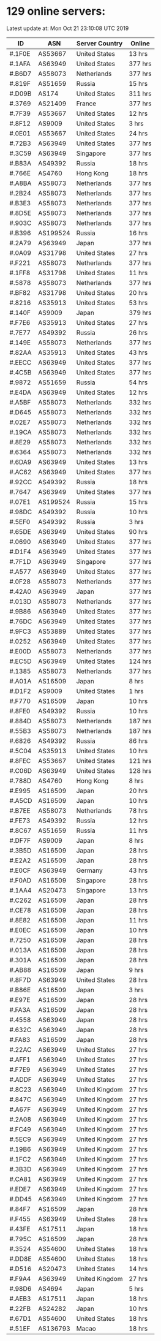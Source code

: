 # 129 online servers:

Latest update at: Mon Oct 21 23:10:08 UTC 2019

| ID | ASN | Server Country | Online |
| -- | --- | -------------- | ------ |
| #.1F0E | AS53667 | United States | 13 hrs |
| #.1AFA | AS63949 | United States | 377 hrs |
| #.B6D7 | AS58073 | Netherlands | 377 hrs |
| #.819F | AS51659 | Russia | 15 hrs |
| #.D09B | AS174 | United States | 311 hrs |
| #.3769 | AS21409 | France | 377 hrs |
| #.7F39 | AS53667 | United States | 12 hrs |
| #.8F12 | AS9009 | United States | 3 hrs |
| #.0E01 | AS53667 | United States | 24 hrs |
| #.72B3 | AS63949 | United States | 377 hrs |
| #.3C59 | AS63949 | Singapore | 377 hrs |
| #.B83A | AS49392 | Russia | 18 hrs |
| #.766E | AS4760 | Hong Kong | 18 hrs |
| #.A8BA | AS58073 | Netherlands | 377 hrs |
| #.2B24 | AS58073 | Netherlands | 377 hrs |
| #.B3E3 | AS58073 | Netherlands | 377 hrs |
| #.8D5E | AS58073 | Netherlands | 377 hrs |
| #.903C | AS58073 | Netherlands | 377 hrs |
| #.B396 | AS199524 | Russia | 16 hrs |
| #.2A79 | AS63949 | Japan | 377 hrs |
| #.0A09 | AS31798 | United States | 27 hrs |
| #.F221 | AS58073 | Netherlands | 377 hrs |
| #.1FF8 | AS31798 | United States | 11 hrs |
| #.5878 | AS58073 | Netherlands | 377 hrs |
| #.BF82 | AS31798 | United States | 20 hrs |
| #.8216 | AS35913 | United States | 53 hrs |
| #.140F | AS9009 | Japan | 379 hrs |
| #.F7E6 | AS35913 | United States | 27 hrs |
| #.7E77 | AS49392 | Russia | 26 hrs |
| #.149E | AS58073 | Netherlands | 377 hrs |
| #.82AA | AS35913 | United States | 43 hrs |
| #.EECC | AS63949 | United States | 377 hrs |
| #.4C5B | AS63949 | United States | 377 hrs |
| #.9872 | AS51659 | Russia | 54 hrs |
| #.E4DA | AS63949 | United States | 12 hrs |
| #.A5BF | AS58073 | Netherlands | 332 hrs |
| #.D645 | AS58073 | Netherlands | 332 hrs |
| #.02E7 | AS58073 | Netherlands | 332 hrs |
| #.19CA | AS58073 | Netherlands | 332 hrs |
| #.8E29 | AS58073 | Netherlands | 332 hrs |
| #.6364 | AS58073 | Netherlands | 332 hrs |
| #.6DA9 | AS63949 | United States | 13 hrs |
| #.AC62 | AS63949 | United States | 377 hrs |
| #.92CC | AS49392 | Russia | 18 hrs |
| #.7647 | AS63949 | United States | 377 hrs |
| #.07E1 | AS199524 | Russia | 15 hrs |
| #.98DC | AS49392 | Russia | 10 hrs |
| #.5EF0 | AS49392 | Russia | 3 hrs |
| #.65DE | AS63949 | United States | 90 hrs |
| #.0690 | AS63949 | United States | 377 hrs |
| #.D1F4 | AS63949 | United States | 377 hrs |
| #.7F1D | AS63949 | Singapore | 377 hrs |
| #.A577 | AS63949 | United States | 377 hrs |
| #.0F28 | AS58073 | Netherlands | 377 hrs |
| #.42A0 | AS63949 | Japan | 377 hrs |
| #.013D | AS58073 | Netherlands | 377 hrs |
| #.9B86 | AS63949 | United States | 377 hrs |
| #.76DC | AS63949 | United States | 377 hrs |
| #.9FC3 | AS53889 | United States | 377 hrs |
| #.0252 | AS63949 | United States | 377 hrs |
| #.E00D | AS58073 | Netherlands | 377 hrs |
| #.EC5D | AS63949 | United States | 124 hrs |
| #.1385 | AS58073 | Netherlands | 377 hrs |
| #.A01A | AS16509 | Japan | 8 hrs |
| #.D1F2 | AS9009 | United States | 1 hrs |
| #.F770 | AS16509 | Japan | 10 hrs |
| #.8FE0 | AS49392 | Russia | 10 hrs |
| #.884D | AS58073 | Netherlands | 187 hrs |
| #.55B3 | AS58073 | Netherlands | 187 hrs |
| #.6826 | AS49392 | Russia | 86 hrs |
| #.5C04 | AS35913 | United States | 10 hrs |
| #.8FEC | AS53667 | United States | 121 hrs |
| #.C06D | AS63949 | United States | 128 hrs |
| #.788D | AS4760 | Hong Kong | 8 hrs |
| #.E995 | AS16509 | Japan | 20 hrs |
| #.A5CD | AS16509 | Japan | 10 hrs |
| #.B7EE | AS58073 | Netherlands | 78 hrs |
| #.FE73 | AS49392 | Russia | 12 hrs |
| #.8C67 | AS51659 | Russia | 11 hrs |
| #.DF7F | AS9009 | Japan | 8 hrs |
| #.3B5D | AS16509 | Japan | 28 hrs |
| #.E2A2 | AS16509 | Japan | 28 hrs |
| #.E0CF | AS63949 | Germany | 43 hrs |
| #.F0AD | AS16509 | Singapore | 28 hrs |
| #.1AA4 | AS20473 | Singapore | 13 hrs |
| #.C262 | AS16509 | Japan | 28 hrs |
| #.CE78 | AS16509 | Japan | 28 hrs |
| #.8E82 | AS16509 | Japan | 11 hrs |
| #.E0EC | AS16509 | Japan | 10 hrs |
| #.7250 | AS16509 | Japan | 28 hrs |
| #.013A | AS16509 | Japan | 28 hrs |
| #.301A | AS16509 | Japan | 28 hrs |
| #.AB88 | AS16509 | Japan | 9 hrs |
| #.8F7D | AS63949 | United States | 28 hrs |
| #.B86E | AS16509 | Japan | 3 hrs |
| #.E97E | AS16509 | Japan | 28 hrs |
| #.FA3A | AS16509 | Japan | 28 hrs |
| #.4558 | AS63949 | Japan | 28 hrs |
| #.632C | AS63949 | Japan | 28 hrs |
| #.FA83 | AS16509 | Japan | 28 hrs |
| #.22AC | AS63949 | United States | 27 hrs |
| #.AFF1 | AS63949 | United States | 27 hrs |
| #.F7E9 | AS63949 | United States | 27 hrs |
| #.ADDF | AS63949 | United States | 27 hrs |
| #.8C23 | AS63949 | United Kingdom | 27 hrs |
| #.847C | AS63949 | United Kingdom | 27 hrs |
| #.A67F | AS63949 | United Kingdom | 27 hrs |
| #.2A08 | AS63949 | United Kingdom | 27 hrs |
| #.FC49 | AS63949 | United Kingdom | 27 hrs |
| #.5EC9 | AS63949 | United Kingdom | 27 hrs |
| #.19B6 | AS63949 | United Kingdom | 27 hrs |
| #.1FC2 | AS63949 | United Kingdom | 27 hrs |
| #.3B3D | AS63949 | United Kingdom | 27 hrs |
| #.CA81 | AS63949 | United Kingdom | 27 hrs |
| #.EDE7 | AS63949 | United Kingdom | 27 hrs |
| #.DD45 | AS63949 | United Kingdom | 27 hrs |
| #.84F7 | AS16509 | Japan | 28 hrs |
| #.F455 | AS63949 | United States | 28 hrs |
| #.43FE | AS17511 | Japan | 18 hrs |
| #.795C | AS16509 | Japan | 28 hrs |
| #.3524 | AS54600 | United States | 18 hrs |
| #.DD8E | AS54600 | United States | 18 hrs |
| #.D516 | AS20473 | United States | 14 hrs |
| #.F9A4 | AS63949 | United Kingdom | 27 hrs |
| #.98D6 | AS4694 | Japan | 5 hrs |
| #.AEB3 | AS17511 | Japan | 18 hrs |
| #.22FB | AS24282 | Japan | 10 hrs |
| #.67D1 | AS54600 | United States | 18 hrs |
| #.51EF | AS136793 | Macao | 18 hrs |

